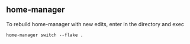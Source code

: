 ## home-manager

To rebuild home-manager with new edits, enter in the directory and exec
```
home-manager switch --flake .
```

